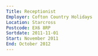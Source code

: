 ```yaml
---
Title: Receptionist
Employer: Cofton Country Holidays
Location: Starcross
Postcode: EX6 8RP
Sortdate: 2011-11-01
Start: November 2011
End: October 2012
---
```

